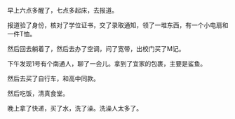 早上六点多醒了，七点多起床，去报道。

报道验了身份，核对了学位证书，交了录取通知，领了一堆东西，有一个小电扇和一件T恤。

然后回去躺着了，然后去办了空调，问了宽带，出校门买了M记。

下午发现1号有个南通人，聊了一会儿。拿到了宜家的包裹，主要是鲨鱼。

然后去买了自行车，和高中同款。

然后吃饭，清真食堂。

晚上拿了快递，买了水，洗了澡。洗澡人太多了。